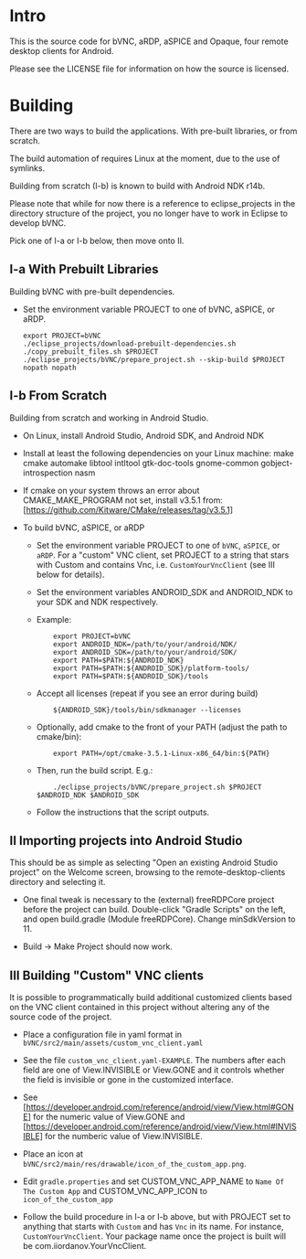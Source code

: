 # Intro

This is the source code for bVNC, aRDP, aSPICE and Opaque, four remote desktop
clients for Android.

Please see the LICENSE file for information on how the source is licensed.

# Building

There are two ways to build the applications. With pre-built libraries, or from
scratch.

The build automation of requires Linux at the moment, due to the use of symlinks.

Building from scratch (I-b) is known to build with Android NDK r14b.

Please note that while for now there is a reference to eclipse_projects
in the directory structure of the project, you no longer have to work
in Eclipse to develop bVNC.

Pick one of I-a or I-b below, then move onto II.

## I-a With Prebuilt Libraries

Building bVNC with pre-built dependencies.

  - Set the environment variable PROJECT to one of bVNC, aSPICE, or aRDP.

        export PROJECT=bVNC
        ./eclipse_projects/download-prebuilt-dependencies.sh
        ./copy_prebuilt_files.sh $PROJECT
        ./eclipse_projects/bVNC/prepare_project.sh --skip-build $PROJECT nopath nopath


## I-b From Scratch

Building from scratch and working in Android Studio.

  - On Linux, install Android Studio, Android SDK, and Android NDK

  - Install at least the following dependencies on your Linux machine:
    make cmake automake libtool intltool gtk-doc-tools gnome-common gobject-introspection nasm

  - If cmake on your system throws an error about CMAKE_MAKE_PROGRAM not set, install v3.5.1 from:
    [https://github.com/Kitware/CMake/releases/tag/v3.5.1]

  - To build bVNC, aSPICE, or aRDP

    - Set the environment variable PROJECT to one of `bVNC`, `aSPICE`, or `aRDP`. For a "custom" VNC
      client, set PROJECT to a string that stars with Custom and contains Vnc, i.e. `CustomYourVncClient`
      (see III below for details).
      
    - Set the environment variables ANDROID_SDK and ANDROID_NDK to your SDK and NDK respectively.

    - Example:

              export PROJECT=bVNC
              export ANDROID_NDK=/path/to/your/android/NDK/
              export ANDROID_SDK=/path/to/your/android/SDK/
              export PATH=$PATH:${ANDROID_NDK}
              export PATH=$PATH:${ANDROID_SDK}/platform-tools/
              export PATH=$PATH:${ANDROID_SDK}/tools

    - Accept all licenses (repeat if you see an error during build)

              ${ANDROID_SDK}/tools/bin/sdkmanager --licenses

    - Optionally, add cmake to the front of your PATH (adjust the path to cmake/bin):

              export PATH=/opt/cmake-3.5.1-Linux-x86_64/bin:${PATH}

    - Then, run the build script. E.g.:

              ./eclipse_projects/bVNC/prepare_project.sh $PROJECT $ANDROID_NDK $ANDROID_SDK

    - Follow the instructions that the script outputs.


## II Importing projects into Android Studio

This should be as simple as selecting "Open an existing Android Studio project" on the
Welcome screen, browsing to the remote-desktop-clients directory and selecting it.

  - One final tweak is necessary to the (external) freeRDPCore project before
    the project can build. Double-click "Gradle Scripts" on the left, and
    open build.gradle (Module freeRDPCore). Change minSdkVersion to 11.

  - Build -> Make Project should now work.

## III Building "Custom" VNC clients

It is possible to programmatically build additional customized clients based on the VNC client contained in this project
without altering any of the source code of the project.

- Place a configuration file in yaml format in `bVNC/src2/main/assets/custom_vnc_client.yaml`

- See the file `custom_vnc_client.yaml-EXAMPLE`. The numbers after each field are one of View.INVISIBLE or View.GONE
  and it controls whether the field is invisible or gone in the customized interface.

- See [https://developer.android.com/reference/android/view/View.html#GONE] for the numeric value of View.GONE
  and [https://developer.android.com/reference/android/view/View.html#INVISIBLE] for the numberic value of View.INVISIBLE.

- Place an icon at `bVNC/src2/main/res/drawable/icon_of_the_custom_app.png`.

- Edit `gradle.properties` and set CUSTOM_VNC_APP_NAME to `Name Of The Custom App` and CUSTOM_VNC_APP_ICON to `icon_of_the_custom_app`

- Follow the build procedure in I-a or I-b above, but with PROJECT set to anything that starts with `Custom` and has `Vnc` in its name.
  For instance, `CustomYourVncClient`. Your package name once the project is built will be com.iiordanov.YourVncClient.
